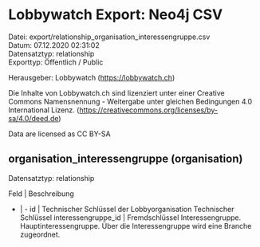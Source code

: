 Lobbywatch Export: Neo4j CSV
============================

Datei: export/relationship_organisation_interessengruppe.csv  
Datum: 07.12.2020 02:31:02  
Datensatztyp: relationship  
Exporttyp: Öffentlich / Public  

Herausgeber: Lobbywatch (https://lobbywatch.ch)  

Die Inhalte von Lobbywatch.ch sind lizenziert unter einer Creative Commons Namensnennung - Weitergabe unter gleichen Bedingungen 4.0 International Lizenz. (https://creativecommons.org/licenses/by-sa/4.0/deed.de)

Data are licensed as CC BY-SA


## organisation_interessengruppe (organisation)

Datensatztyp: relationship

Feld | Beschreibung
- | -
id | Technischer Schlüssel der Lobbyorganisation Technischer Schlüssel
interessengruppe_id | Fremdschlüssel Interessengruppe. Hauptinteressengruppe. Über die Interessengruppe wird eine Branche zugeordnet.


